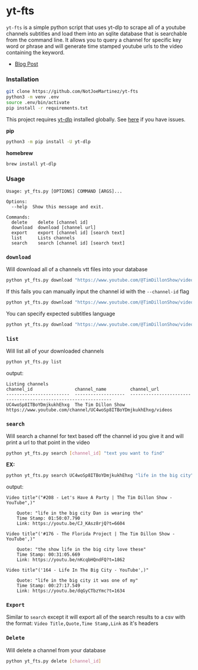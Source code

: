
# yt-fts 
`yt-fts` is a simple python script that uses yt-dlp to scrape all of a youtube channels subtitles
and load them into an sqlite database that is searchable from the command line. It allows you to
query a channel for specific key word or phrase and will generate time stamped youtube urls to
the video containing the keyword. 

- [Blog Post](https://notjoemartinez.com/blog/youtube_full_text_search/)

### Installation 

```bash
git clone https://github.com/NotJoeMartinez/yt-fts
python3 -m venv .env
source .env/bin/activate
pip install -r requirements.txt
```

This project requires [yt-dlp](https://github.com/yt-dlp/yt-dlp) installed globally. See [here](https://github.com/yt-dlp/yt-dlp/wiki/Installation) if you have issues.

**pip**
```bash
python3 -m pip install -U yt-dlp
```
**homebrew**
```bash
brew install yt-dlp
```


### Usage 
```
Usage: yt_fts.py [OPTIONS] COMMAND [ARGS]...

Options:
  --help  Show this message and exit.

Commands:
  delete    delete [channel id]
  download  download [channel url]
  export    export [channel id] [search text]
  list      Lists channels
  search    search [channel id] [search text]
```

### `download`
Will download all of a channels vtt files into your database 
```bash
python yt_fts.py download "https://www.youtube.com/@TimDillonShow/videos"
```
If this fails you can manually input the channel id with the `--channel-id` flag
```bash
python yt_fts.py download "https://www.youtube.com/@TimDillonShow/videos" --channel-id "UC4woSp8ITBoYDmjkukhEhxg"
```
You can specify expected subtitles language
```bash
python yt_fts.py download "https://www.youtube.com/@TimDillonShow/videos" --language de
```

### `list`
Will list all of your downloaded channels 
```bash
python yt_fts.py list
```

output:
```
Listing channels
channel_id                channel_name         channel_url
------------------------  -------------------  ---------------------------------------------------------------
UC4woSp8ITBoYDmjkukhEhxg  The Tim Dillon Show  https://www.youtube.com/channel/UC4woSp8ITBoYDmjkukhEhxg/videos
```

### `search`
Will search a channel for text based off the channel id you give it and 
will print a url to that point in the video
```bash
python yt_fts.py search [channel_id] "text you want to find"
```
**EX:**

```bash
python yt_fts.py search UC4woSp8ITBoYDmjkukhEhxg "life in the big city"
```
output:
```
Video title"("#208 - Let's Have A Party | The Tim Dillon Show - YouTube",)"

    Quote: "life in the big city Dan is wearing the"
    Time Stamp: 01:50:07.790
    Link: https://youtu.be/CJ_KAsz8rjQ?t=6604

Video title"('#176 - The Florida Project | The Tim Dillon Show - YouTube',)"

    Quote: "the show life in the big city love these"
    Time Stamp: 00:31:05.669
    Link: https://youtu.be/nKcqbHQndFQ?t=1862

Video title"('164 - Life In The Big City - YouTube',)"

    Quote: "life in the big city it was one of my"
    Time Stamp: 00:27:17.549
    Link: https://youtu.be/dqGyCTbzYmc?t=1634
```

### `Export`
Similar to `search` except it will export all of the search results to a csv 
with the format: `Video Title,Quote,Time Stamp,Link` as it's headers

### `Delete` 
Will delete a channel from your database 
```bash
python yt_fts.py delete [channel_id]
```